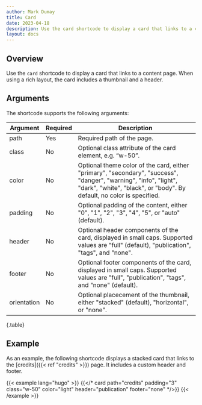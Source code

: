 ```yaml
---
author: Mark Dumay
title: Card
date: 2023-04-18
description: Use the card shortcode to display a card that links to a content page.
layout: docs
---
```


## Overview

Use the `card` shortcode to display a card that links to a content page. When using a rich layout, the card includes a thumbnail and a header.

## Arguments

The shortcode supports the following arguments:

| Argument    | Required | Description |
|-------------|----------|-------------|
| path        | Yes | Required path of the page. |
| class       | No  | Optional class attribute of the card element, e.g. “w-50”. |
| color       | No  | Optional theme color of the card, either "primary", "secondary", "success", "danger", "warning", "info", "light", "dark", "white", "black", or "body". By default, no color is specified. |
| padding     | No  | Optional padding of the content, either "0", "1", "2", "3", "4", "5", or "auto" (default). |
| header      | No  | Optional header components of the card, displayed in small caps. Supported values are "full" (default), "publication", "tags", and "none". |
| footer      | No  | Optional footer components of the card, displayed in small caps. Supported values are "full", "publication", "tags", and "none" (default). |
| orientation | No  | Optional placecement of the thumbnail, either "stacked" (default), "horizontal", or "none". |
{.table}

## Example

As an example, the following shortcode displays a stacked card that links to the [credits]({{< ref "credits" >}}) page. It includes a custom header and footer.

<!-- markdownlint-disable MD037 -->
{{< example lang="hugo" >}}
{{</* card path="credits" padding="3" class="w-50" color="light" header="publication" footer="none" */>}}
{{< /example >}}
<!-- markdownlint-enable MD037 -->
